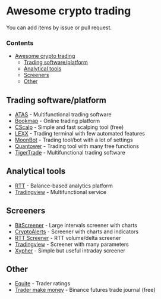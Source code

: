 # Awesome crypto trading

You can add items by issue or pull request.

### Contents

- [Awesome crypto trading](#awesome-crypto-trading)
    - [Trading software/platform](#trading-softwareplatform)
    - [Analytical tools](#analytical-tools)
    - [Screeners](#screeners)
    - [Other](#other)
   
   
    
## Trading software/platform
* [ATAS](https://atas.net/ru/) - Multifunctional trading software
* [Bookmap](https://bookmap.com/) - Online trading platform
* [CScalp](https://fsr-develop.ru) - Simple and fast scalping tool (free)
* [LEXX](https://lexxtg.com) - Trading terminal with few automated features
* [MoonBot](https://moon-bot.com/) - Trading tool/bot with a lot of settings
* [Quantower](https://www.quantower.com) - Trading tool with many free functions
* [TigerTrade](https://tigertradesoft.ru) - Multifunctional trading software



## Analytical tools
* [RTT](https://r-invest.fund/rtt/) - Balance-based analytics platform
* [Tradingview](https://tradingview.com) - Multifunctional service



## Screeners
* [BitScreener](https://bitscreener.com/screener) - Large intervals screener with charts
* [CryptoAlerts](https://cryptoalerts.ai) - Screener with charts and indicators
* [RTT Screener](https://r-invest.fund/screener) - RTT volume/delta screener
* [Tradingview](https://www.tradingview.com/crypto-screener/) - Screener with many parameters
* [Xypher](https://xypher.io/Screener) - Simple but useful intraday screener


## Other
* [Equite](https://www.equite.io/ru/) - Trader ratings
* [Trader make money](https://tradermake.money/) - Binance futures trade journal (free)

